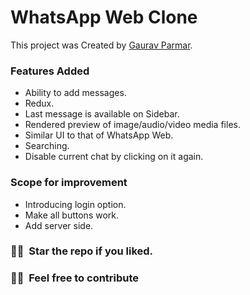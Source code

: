 # WhatsApp Web Clone

This project was Created by [Gaurav Parmar](https://thegauravparmar.in).

### Features Added

- Ability to add messages.
- Redux.
- Last message is available on Sidebar.
- Rendered preview of image/audio/video media files.
- Similar UI to that of WhatsApp Web.
- Searching.
- Disable current chat by clicking on it again.

### Scope for improvement

- Introducing login option.
- Make all buttons work.
- Add server side.

<h3> 🤝🏻 &nbsp;Star the repo if you liked. </h3>
<h3> 🤝🏻 &nbsp;Feel free to contribute </h3>
